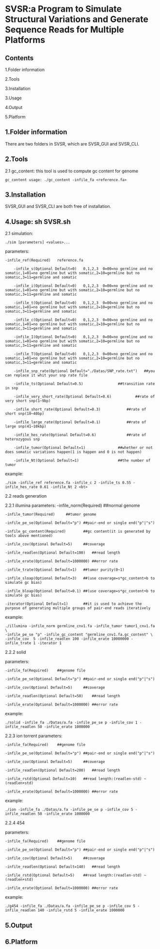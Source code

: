 SVSR:a Program to Simulate Structural Variations and Generate Sequence Reads for Multiple Platforms
===================================================================================================

Contents
--------
1.Folder information

2.Tools

3.Installation

3.Usage

4.Output

5.Platform



1.Folder information
--------------------
There are two folders in SVSR, which are SVSR_GUI and SVSR_CLI.

2.Tools
--------

2.1 gc_content: this tool is used to compute gc content for genome

	gc_content usage: ./gc_content -infile_fa <reference.fa>


3.Installation
--------------
SVSR_GUI and SVSR_CLI are both free of installation.


4.Usage: sh SVSR.sh
--------------------


2.1 simulation: 

	./sim [parameters] <values>...

parameters:

	-infile_ref(Required)	reference.fa
	
        -infile_s(Optional Default=0)	0,1,2,3  0=00=no germline and no somatic,1=01=no germline but with somatic,2=10=germline but no somatic,3=11=germline and somatic
	
        -infile_i(Optional Default=0)	0,1,2,3  0=00=no germline and no somatic,1=01=no germline but with somatic,2=10=germline but no somatic,3=11=germline and somatic
	
        -infile_t(Optional Default=0)	0,1,2,3  0=00=no germline and no somatic,1=01=no germline but with somatic,2=10=germline but no somatic,3=11=germline and somatic
	
        -infile_c(Optional Default=0)	0,1,2,3  0=00=no germline and no somatic,1=01=no germline but with somatic,2=10=germline but no somatic,3=11=germline and somatic
	
        -infile_I(Optional Default=0)	0,1,2,3  0=00=no germline and no somatic,1=01=no germline but with somatic,2=10=germline but no somatic,3=11=germline and somatic
	
        -infile_T(Optional Default=0)	0,1,2,3  0=00=no germline and no somatic,1=01=no germline but with somatic,2=10=germline but no somatic,3=11=germline and somatic
	
        -infile_snp_rate(Optional Default="./Datas/SNP_rate.txt")	##you can replace it whit your snp rate file
	
        -infile_ts(Optional Default=0.5)				##transition rate in snp
	
        -infile_very_short_rate(Optional Default=0.6)			##rate of very short snp(1~9bp)
	
        -infile_short_rate(Optional Default=0.3)			##rate of short snp(10~40bp)
	
        -infile_large_rate(Optional Default=0.1)			##rate of large snp(41~10kbp)
	
        -infile_hes_rate(Optional Default=0.6)				##rate of heterozygous snp
	
        -infile_tumor(Optional Default=1)				##whether or not does somatic variations happen(1 is happen and 0 is not happen)
	
        -infile_Nt(Optional Default=1)  				##the number of tumor
	
	
example:

	./sim -infile_ref reference.fa -infile_c 2 -infile_ts 0.55 -infile_hes_rate 0.61 -infile_Nt 2 <bt>

2.2 reads generation

2.2.1 illumina
parameters:
	-infile_norm(Required)		##normal genome
	
	-infile_tumor(Required)		##tumor genome
	
	-infile_pe_se(Optional Default="p")	##pair-end or single end("p"|"s")
	
	-infile_gc_content(Required)		##gc content(it is generated by tools above mentioned)
	
	-infile_cov(Optional Default=5)		##coverage
	
	-infile_readlen(Optional Default=100)	##read length
	
	-infile_erate(Optional Default=1000000)	##error rate
	
	-infile_trate(Optional Default=1)	##tumor purity(0~1)
	
	-infile_sloap(Optional Default=3)	##(use coverage=s*gc_content+b to simulate gc bias)
	
	-infile_bloap(Optional Default=0.1)	##(use coverage=s*gc_content+b to simulate gc bias)
	
	-iterator(Optional Default=1)		##it is used to achieve the purpose of generating multiple groups of pair-end reads iteratively

example: 

	./illumina -infile_norm germline_cnv1.fa -infile_tumor tumor1_cnv1.fa \
	-infile_pe_se "p" -infile_gc_content "germline_cnv1.fa.gc_content" \
	-infile_cov  5 -infile_readlen 100 -infile_erate 10000000 -infile_trate 1 -iterator 1

2.2.2 solid

parameters:

	-infile_fa(Required)	##genome file
	
	-infile_pe_se(Optional Default="p")	##pair-end or single end("p"|"s")
	
	-infile_cov(Optional Default=5)		##coverage
	
	-infile_readlen(Optional Default=50)	##read length
	
	-infile_erate(Optional Default=1000000) ##error rate
	
example:

	./solid -infile_fa ./Datas/a.fa -infile_pe_se p -infile_cov 1 -infile_readlen 50 -infile_erate 1000000
	
2.2.3 ion torrent
parameters:

	-infile_fa(Required)	##genome file	
	
	-infile_pe_se(Optional Default="p")	##pair-end or single end("p"|"s")
	
	-infile_cov(Optional Default=5)		##coverage
	
	-infile_readlen(Optional Default=200)	##read length
	
	-infile_rstd(Optional Default=10)	##read length:(readlen-std) ~ (readlen+std)
	
	-infile_erate(Optional Default=1000000) ##error rate
	
example:

	./ion -infile_fa ./Datas/a.fa -infile_pe_se p -infile_cov 5 -infile_readlen 50 -infile_erate 1000000
	
2.2.4 454

parameters:

	-infile_fa(Required)	##genome file	
	
	-infile_pe_se(Optional Default="p")	##pair-end or single end("p"|"s")
	
	-infile_cov(Optional Default=5)		##coverage
	
	-infile_readlen(Optional Default=140)	##read length
	
	-infile_rstd(Optional Default=5)	##read length:(readlen-std) ~ (readlen+std)
	
	-infile_erate(Optional Default=1000000) ##error rate
	
example:

	./g454 -infile_fa ./Datas/a.fa -infile_pe_se p -infile_cov 5 -infile_readlen 140 -infile_rstd 5 -infile_erate 1000000
	
	
5.Output
--------



6.Platform
----------
    

